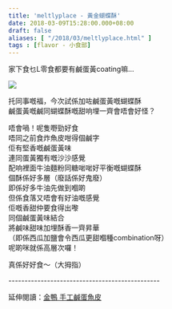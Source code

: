 ```yaml
---
title: 'meltlyplace - 黃金蝴蝶酥'
date: 2018-03-09T15:28:00.000+08:00
draft: false
aliases: [ "/2018/03/meltlyplace.html" ]
tags : [flavor - 小食部]
---
```


家下食乜L零食都要有鹹蛋黃coating嘛...  

[![](https://c1.staticflickr.com/5/4773/39979214304_503fc1ae06_z.jpg)](https://c1.staticflickr.com/5/4773/39979214304_503fc1ae06_z.jpg)

托同事嘅福，今次試係加咗鹹蛋黃嘅蝴蝶酥  
鹹蛋黃嘅鹹同蝴蝶酥嘅甜响埋一齊會唔會好怪？  
  
唔會喎！呢隻嘢勁好食  
唔同之前食炸魚皮咁得個鹹字  
佢有堅香嘅鹹蛋黃味  
連同蛋黃獨有嘅沙沙感覺  
配响裡面牛油麵粉同糖啱啱好平衡嘅蝴蝶酥  
個酥係好多層（廢話係好鬼廢）  
即係好多牛油先做到嗰啲  
但係食落又唔會有好油嘅感覺  
佢嘅香甜仲要食得出嚟  
同個鹹蛋黃味結合  
將鹹味甜味加埋酥香一齊昇華  
（即係西瓜加鹽會令西瓜更甜嗰種combination呀）  
呢啲咪就係高層次囉！  
  
  
真係好好食～（大拇指）  
  
\-----------------------------------------------  
  
延伸閱讀：[金鴨 手工鹹蛋魚皮](http://www.hidie.net/2018/02/blog-post_12.html)